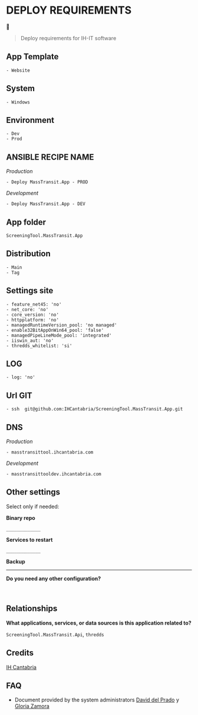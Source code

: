# DEPLOY REQUIREMENTS

🚀
<br>

> Deploy requirements for IH-IT software
> <br>

## App Template

    - Website

## System

    - Windows

## Environment

    - Dev
    - Prod

## ANSIBLE RECIPE NAME

_Production_

    - Deploy MassTransit.App - PROD

_Development_

    - Deploy MassTransit.App - DEV

## App folder

`ScreeningTool.MassTransit.App`

## Distribution

    - Main
    - Tag

## Settings site

    - feature_net45: 'no'
    - net_core: 'no'
    - core_version: 'no'
    - httpplatform: 'no'
    - managedRuntimeVersion_pool: 'no managed'
    - enable32BitAppOnWin64_pool: 'false'
    - managedPipeLineMode_pool: 'integrated'
    - iiswin_aut: 'no'
    - thredds_whitelist: 'si'

## LOG

    - log: 'no'

## Url GIT

    - ssh  git@github.com:IHCantabria/ScreeningTool.MassTransit.App.git

## DNS

_Production_

    - masstransittool.ihcantabria.com

_Development_

    - masstransittooldev.ihcantabria.com

## Other settings

Select only if needed:

**Binary repo**

`_____________`

**Services to restart**

`_____________`

**Backup**

---

**Do you need any other configuration?**

<br>

## Relationships

**What applications, services, or data sources is this application related to?**

`ScreeningTool.MassTransit.Api`, `thredds`

## Credits

[IH Cantabria](https://github.com/IHCantabria)

## FAQ

- Document provided by the system administrators [David del Prado](https://ihcantabria.com/directorio-personal/tecnologo/david-del-prado-secadas/) y [Gloria Zamora](https://ihcantabria.com/directorio-personal/tecnologo/gloria-zamora/)
